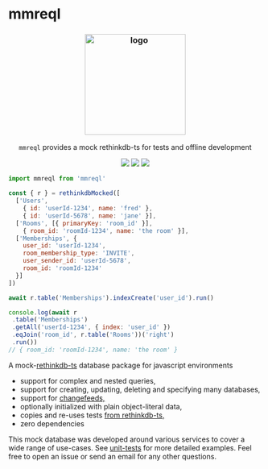 # mmreql

<h3 align="center"><img src="https://i.imgur.com/yG2T2o4.jpg" alt="logo" height="200px"></h3>
<p align="center"><code>mmreql</code> provides a mock rethinkdb-ts for tests and offline development</p>

<p align="center">
<a href="https://www.npmjs.com/package/mmreql"><img src="https://img.shields.io/npm/v/mmreql"></a>
<a href="https://github.com/iambumblehead/mmreql/workflows"><img src="https://github.com/iambumblehead/mmreql/workflows/test/badge.svg"></a>
<a href="./LICENSE.md"><img src="https://img.shields.io/badge/license-ISC-blue.svg"></a>
</p>


```javascript
import mmreql from 'mmreql'

const { r } = rethinkdbMocked([
  ['Users',
    { id: 'userId-1234', name: 'fred' },
    { id: 'userId-5678', name: 'jane' }],
  ['Rooms', [{ primaryKey: 'room_id' }],
    { room_id: 'roomId-1234', name: 'the room' }],
  ['Memberships', {
    user_id: 'userId-1234',
    room_membership_type: 'INVITE',
    user_sender_id: 'userId-5678',
    room_id: 'roomId-1234'
  }]
])

await r.table('Memberships').indexCreate('user_id').run()

console.log(await r
 .table('Memberships')
 .getAll('userId-1234', { index: 'user_id' })
 .eqJoin('room_id', r.table('Rooms'))('right')
 .run())
// { room_id: 'roomId-1234', name: 'the room' }
```

A mock-[rethinkdb-ts][3] database package for javascript environments
 * support for complex and nested queries,
 * support for creating, updating, deleting and specifying many databases,
 * support for [changefeeds,][1]
 * optionally initialized with plain object-literal data,
 * copies and re-uses tests [from rethinkdb-ts,][2]
 * zero dependencies

This mock database was developed around various services to cover a wide range of use-cases. See [unit-tests][4] for more detailed examples. Feel free to open an issue or send an email for any other questions.

[0]: ./spec/template-js-rethinkdb-mocked-thinky.spec.js
[1]: https://rethinkdb.com/docs/changefeeds/javascript/
[2]: https://github.com/rethinkdb/rethinkdb-ts/blob/main/test/manipulating-tables.ts
[3]: https://github.com/rethinkdb/rethinkdb-ts
[4]: ./spec/
